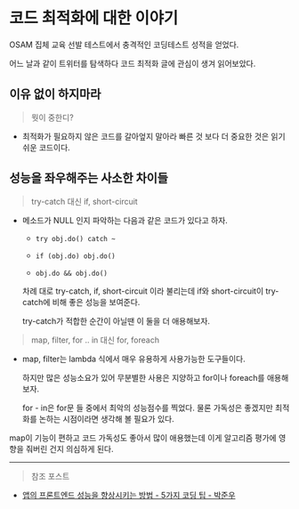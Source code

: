 # 코드 최적화에 대한 이야기

OSAM 집체 교육 선발 테스트에서 충격적인 코딩테스트 성적을 얻었다.

어느 날과 같이 트위터를 탐색하다 코드 최적화 글에 관심이 생겨 읽어보았다.

## 이유 없이 하지마라

> 뭣이 중한디?
- 최적화가 필요하지 않은 코드를 갈아엎지 말아라 빠른 것 보다 더 중요한 것은 읽기 쉬운 코드이다.

## 성능을 좌우해주는 사소한 차이들

> try-catch 대신 if, short-circuit
- 메소드가 NULL 인지 파악하는 다음과 같은 코드가 있다고 하자.
  
  - ``` try obj.do() catch ~ ```
  
  - ``` if (obj.do) obj.do() ```
  
  - ``` obj.do && obj.do() ```
  
  차례 대로 try-catch, if, short-circuit 이라 불리는데 if와 short-circuit이 try-catch에 비해 좋은 성능을 보여준다.
  
  try-catch가 적합한 순간이 아닐땐 이 둘을 더 애용해보자.
  
> map, filter, for .. in 대신 for, foreach
- map, filter는 lambda 식에서 매우 유용하게 사용가능한 도구들이다.

  하지만 많은 성능소요가 있어 무분별한 사용은 지양하고 for이나 foreach를 애용해보자.
  
  for - in은 for문 들 중에서 최악의 성능점수를 찍었다.
  물론 가독성은 좋겠지만 최적화를 논하는 시점이라면 생각해 볼 필요가 있다.


map이 기능이 편하고 코드 가독성도 좋아서 많이 애용했는데
이게 알고리즘 평가에 영향을 줘버린 건지 의심하게 된다.

---
> 참조 포스트
- [앱의 프론트엔드 성능을 향상시키는 방법 - 5가지 코딩 팁 - 박준우](https://junwoo45.github.io/2019-10-05-frontend-performance/)